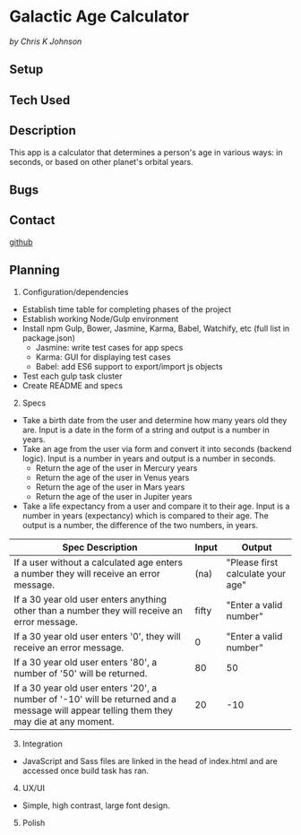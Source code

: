 # Galactic Age Calculator
_by Chris K Johnson_

## Setup

## Tech Used


## Description
This app is a calculator that determines a person's age in various ways: in seconds, or based on other planet's orbital years.

## Bugs

## Contact
[github](https://github.com/noodlebrains)

## Planning


1. Configuration/dependencies
  * Establish time table for completing phases of the project
  * Establish working Node/Gulp environment
  * Install npm Gulp, Bower, Jasmine, Karma, Babel, Watchify, etc (full list in package.json)
    * Jasmine: write test cases for app specs
    * Karma: GUI for displaying test cases
    * Babel: add ES6 support to export/import js objects
  * Test each gulp task cluster
  * Create README and specs

2. Specs
  * Take a birth date from the user and determine how many years old they are. Input is a date in the form of a string and output is a number in years.
  * Take an age from the user via form and convert it into seconds (backend logic). Input is a number in years and output is a number in seconds.
    * Return the age of the user in Mercury years
    * Return the age of the user in Venus years
    * Return the age of the user in Mars years
    * Return the age of the user in Jupiter years
  * Take a life expectancy from a user and compare it to their age. Input is a number in years (expectancy) which is compared to their age. The output is a number, the difference of the two numbers, in years.

| Spec Description |  Input | Output  |
|---|---|---|
| If a user without a calculated age enters a number they will receive an error message. | (na) | "Please first calculate your age" |
| If a 30 year old user enters anything other than a number they will receive an error message.  | fifty | "Enter a valid number" |
| If a 30 year old user enters '0', they will receive an error message. | 0 | "Enter a valid number" |
| If a 30 year old user enters '80', a number of '50' will be returned. | 80 | 50 |
| If a 30 year old user enters '20', a number of '-10' will be returned and a message will appear telling them they may die at any moment. | 20 | -10 |

3. Integration
  * JavaScript and Sass files are linked in the head of index.html and are accessed once build task has ran.

4. UX/UI
  * Simple, high contrast, large font design.

5. Polish
